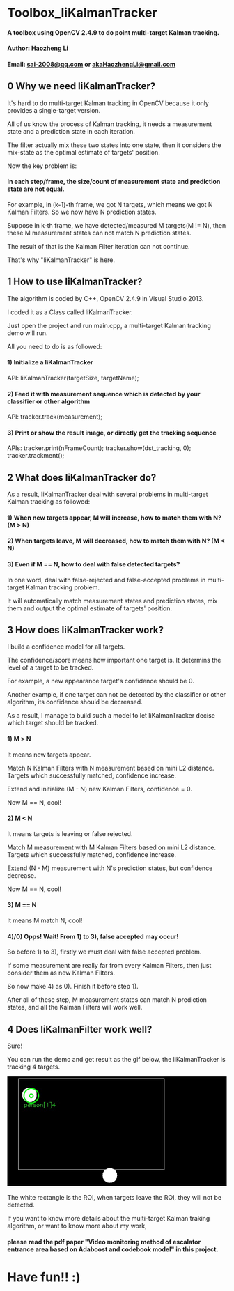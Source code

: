 # Toolbox_liKalmanTracker
#### A toolbox using OpenCV 2.4.9 to do point multi-target Kalman tracking.

#### Author: Haozheng Li
#### Email: sai-2008@qq.com or akaHaozhengLi@gmail.com

## 0 Why we need liKalmanTracker?

It's hard to do multi-target Kalman tracking in OpenCV because it only provides a single-target version.

All of us know the process of Kalman tracking, it needs a measurement state and a prediction state in each iteration.

The filter actually mix these two states into one state, then it considers the mix-state as the optimal estimate of targets' position.

Now the key problem is:

#### In each step/frame, the size/count of measurement state and prediction state are not equal.

For example, in (k-1)-th frame, we got N targets, which means we got N Kalman Filters. So we now have N prediction states.

Suppose in k-th frame, we have detected/measured M targets(M != N), then these M measurement states can not match N prediction states.

The result of that is the Kalman Filter iteration can not continue.

That's why "liKalmanTracker" is here.
  
## 1 How to use liKalmanTracker?

The algorithm is coded by C++, OpenCV 2.4.9 in Visual Studio 2013.

I coded it as a Class called liKalmanTracker.

Just open the project and run main.cpp, a multi-target Kalman tracking demo will run.

All you need to do is as followed:

#### 1) Initialize a liKalmanTracker

API: liKalmanTracker(targetSize, targetName);

#### 2) Feed it with measurement sequence which is detected by your classifier or other algorithm

API: tracker.track(measurement);

#### 3) Print or show the result image, or directly get the tracking sequence

APIs: tracker.print(nFrameCount); tracker.show(dst_tracking, 0); tracker.trackment();

## 2 What does liKalmanTracker do?

As a result, liKalmanTracker deal with several problems in multi-target Kalman tracking as followed:

#### 1) When new targets appear, M will increase, how to match them with N? (M > N)

#### 2) When targets leave, M will decreased, how to match them with N? (M < N)

#### 3) Even if M == N, how to deal with false detected targets?

In one word, <liKalmanTracker> deal with false-rejected and false-accepted problems in multi-target Kalman tracking problem.
  
It will automatically match measurement states and prediction states, mix them and output the optimal estimate of targets' position.

## 3 How does liKalmanTracker work?

I build a confidence model for all targets.

The confidence/score means how important one target is. It determins the level of a target to be tracked.

For example, a new appearance target's confidence should be 0.

Another example, if one target can not be detected by the classifier or other algorithm, its confidence should be decreased.

As a result, I manage to build such a model to let liKalmanTracker decise which target should be tracked.

#### 1) M > N

It means new targets appear.

Match N Kalman Filters with N measurement based on mini L2 distance. Targets which successfully matched, confidence increase.

Extend and initialize (M - N) new Kalman Filters, confidence = 0.

Now M == N, cool!

#### 2) M < N

It means targets is leaving or false rejected.

Match M measurement with M Kalman Filters based on mini L2 distance. Targets which successfully matched, confidence increase.

Extend (N - M) measurement with N's prediction states, but confidence decrease.

Now M == N, cool!

#### 3) M == N

It means M match N, cool!

#### 4)/0) Opps! Wait! From 1) to 3), false accepted may occur!

So before 1) to 3), firstly we must deal with false accepted problem.

If some measurement are really far from every Kalman Filters, then just consider them as new Kalman Filters.

So now make 4) as 0). Finish it before step 1).

After all of these step, M measurement states can match N prediction states, and all the Kalman Filters will work well.

## 4 Does liKalmanFilter work well?

Sure!

You can run the demo and get result as the gif below, the liKalmanTracker is tracking 4 targets.

![image](https://github.com/HaozhengLi/Toolbox_liKalmanTracker/blob/master/result/result.gif)

The white rectangle is the ROI, when targets leave the ROI, they will not be detected.

If you want to know more details about the multi-target Kalman traking algorithm, or want to know more about my work,

#### please read the pdf paper "Video monitoring method of escalator entrance area based on Adaboost and codebook model" in this project.

# Have fun!! :)

